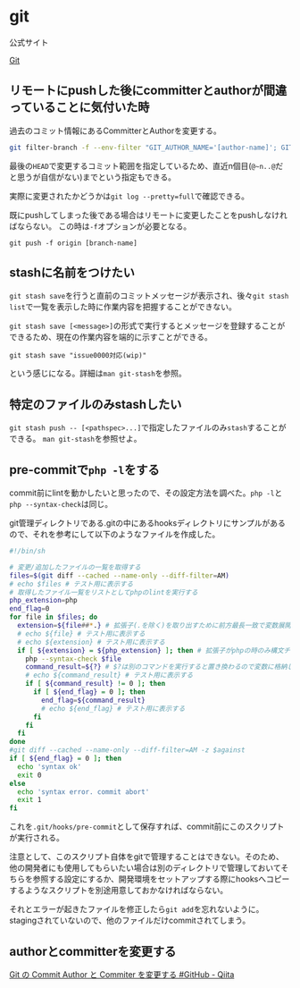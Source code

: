# git

公式サイト

[Git](https://git-scm.com/)

## リモートにpushした後にcommitterとauthorが間違っていることに気付いた時

過去のコミット情報にあるCommitterとAuthorを変更する。

```sh
git filter-branch -f --env-filter "GIT_AUTHOR_NAME='[author-name]'; GIT_AUTHOR_EMAIL='[author_email]'; GIT_COMMITTER_NAME='[committer-name]'; GIT_COMMITTER_EMAIL='[committer-email]';" HEAD
```

最後の`HEAD`で変更するコミット範囲を指定しているため、直近n個目(`@~n..@`だと思うが自信がない)までという指定もできる。

実際に変更されたかどうかは`git log --pretty=full`で確認できる。

既にpushしてしまった後である場合はリモートに変更したことをpushしなければならない。
この時は`-f`オプションが必要となる。

```
git push -f origin [branch-name]
```

## stashに名前をつけたい

`git stash save`を行うと直前のコミットメッセージが表示され、後々`git stash list`で一覧を表示した時に作業内容を把握することができない。

`git stash save [<message>]`の形式で実行するとメッセージを登録することができるため、現在の作業内容を端的に示すことができる。

```
git stash save "issue0000対応(wip)"
```

という感じになる。詳細は`man git-stash`を参照。

## 特定のファイルのみstashしたい

`git stash push -- [<pathspec>...]`で指定したファイルのみ`stash`することができる。
`man git-stash`を参照せよ。

## pre-commitで`php -l`をする

commit前にlintを動かしたいと思ったので、その設定方法を調べた。`php -l`と`php --syntax-check`は同じ。

git管理ディレクトリである.gitの中にあるhooksディレクトリにサンプルがあるので、それを参考にして以下のようなファイルを作成した。

```sh
#!/bin/sh

# 変更/追加したファイルの一覧を取得する
files=$(git diff --cached --name-only --diff-filter=AM)
# echo $files # テスト用に表示する
# 取得したファイル一覧をリストとしてphpのlintを実行する
php_extension=php
end_flag=0
for file in $files; do
  extension=${file##*.} # 拡張子(.を除く)を取り出すために前方最長一致で変数展開する
  # echo ${file} # テスト用に表示する
  # echo ${extension} # テスト用に表示する
  if [ ${extension} = ${php_extension} ]; then # 拡張子がphpの時のみ構文チェックを行う
    php --syntax-check $file
    command_result=${?} # $?は別のコマンドを実行すると置き換わるので変数に格納して繰り返し参照できるようにする
    # echo ${command_result} # テスト用に表示する
    if [ ${command_result} != 0 ]; then
      if [ ${end_flag} = 0 ]; then
        end_flag=${command_result}
        # echo ${end_flag} # テスト用に表示する
      fi
    fi
  fi
done
#git diff --cached --name-only --diff-filter=AM -z $against
if [ ${end_flag} = 0 ]; then
  echo 'syntax ok'
  exit 0
else
  echo 'syntax error. commit abort'
  exit 1
fi
```

これを`.git/hooks/pre-commit`として保存すれば、commit前にこのスクリプトが実行される。

注意として、このスクリプト自体をgitで管理することはできない。そのため、他の開発者にも使用してもらいたい場合は別のディレクトリで管理しておいてそちらを参照する設定にするか、開発環境をセットアップする際にhooksへコピーするようなスクリプトを別途用意しておかなければならない。

それとエラーが起きたファイルを修正したら`git add`を忘れないように。stagingされていないので、他のファイルだけcommitされてしまう。

## authorとcommitterを変更する

[Git の Commit Author と Commiter を変更する #GitHub - Qiita](https://qiita.com/sea_mountain/items/d70216a5bc16a88ed932)

